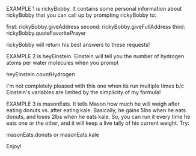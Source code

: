 EXAMPLE 1 is rickyBobby. It contains some personal information about rickyBobby that you can 
call up by prompting rickyBobby to:

first: rickyBobby.giveAddress
second: rickyBobby.giveFullAddress
third: rickyBobby.quoteFavoritePrayer

rickyBobby will return his best answers to these requests!


EXAMPLE 2 is heyEinstein. Einstein will tell you the number of hydrogen atoms per water molecules when you prompt 

heyEinstein.countHydrogen

I'm not completely pleased with this one when its run multiple times b/c Einstein's variables
are limited by the simplicity of my formula!


EXAMPLE 3 is masonEats. It tells Mason how much he will weigh after eating donuts vs. after
eating kale. Basically, he gains 5lbs when he eats donuts, and loses 2lbs when he eats kale. So, you can run it every time he eats one or the other, and it will keep a live tally of his current weight. Try:

masonEats.donuts
or
masonEats.kale


Enjoy!

